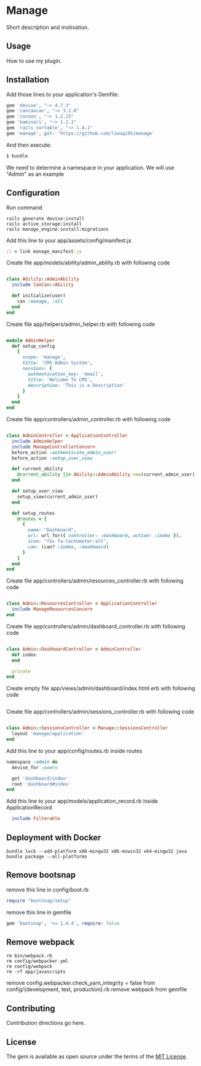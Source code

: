 # Manage

Short description and motivation.

## Usage

How to use my plugin.

## Installation

Add those lines to your application's Gemfile:

```ruby
gem 'devise', "~> 4.7.3"
gem 'cancancan', "~> 3.2.0"
gem 'cocoon', "~> 1.2.15"
gem 'kaminari', "~> 1.2.1"
gem 'rails_sortable', "~> 1.4.1"
gem 'manage', git: 'https://github.com/liwuqi95/manage'
```

And then execute:

```bash
$ bundle
```

We need to determine a namespace in your application. We will use "Admin" as an example

## Configuration

Run command

```shell
rails generate devise:install
rails active_storage:install
rails manage_engine:install:migrations
```

Add this line to your app/assets/config/manifest.js

```ruby
// = link manage_manifest.js
```

Create file app/models/ability/admin_ability.rb with following code

```ruby

class Ability::AdminAbility
  include CanCan::Ability

  def initialize(user)
    can :manage, :all
  end
end

```

Create file app/helpers/admin_helper.rb with following code

```ruby

module AdminHelper
  def setup_config
    {
      scope: 'manage',
      title: 'CMS Admin System',
      sessions: {
        authentication_key: 'email',
        title: 'Welcome To CMS',
        description: 'This is a Description'
      }
    }
  end
end

```

Create file app/controllers/admin_controller.rb with following code

```ruby

class AdminController < ApplicationController
  include AdminHelper
  include ManageControllerConcern
  before_action :authenticate_admin_user!
  before_action :setup_user_view

  def current_ability
    @current_ability ||= Ability::AdminAbility.new(current_admin_user)
  end

  def setup_user_view
    setup_view(current_admin_user)
  end

  def setup_routes
    @routes = [
      {
        name: "Dashboard",
        url: url_for({ controller: :dashboard, action: :index }),
        icon: "fas fa-tachometer-alt",
        can: (can? :index, :dashboard)
      }
    ]
  end
end
```

Create file app/controllers/admin/resources_controller.rb with following code

```ruby

class Admin::ResourcesController < ApplicationController
  include ManageResourcesConcern
end
```

Create file app/controllers/admin/dashboard_controller.rb with following code

```ruby

class Admin::DashboardController < AdminController
  def index
  end

  private
end

```

Create empty file app/views/admin/dashboard/index.html.erb with following code

```ruby
```

Create file app/controllers/admin/sessions_controller.rb with following code

```ruby

class Admin::SessionsController < Manage::SessionsController
  layout 'manage/application'
end

```

Add this line to your app/config/routes.rb inside routes

```ruby
namespace :admin do
  devise_for :users

  get 'dashboard/index'
  root 'dashboard#index'
end
```

Add this line to your app/models/application_record.rb inside ApplicationRecord

```ruby
  include Filterable
```

## Deployment with Docker

```shell
bundle lock --add-platform x86-mingw32 x86-mswin32 x64-mingw32 java
bundle package --all-platforms
```

## Remove bootsnap

remove this line in config/boot.rb

```ruby
require "bootsnap/setup"
```

remove this line in gemfile

```ruby
gem 'bootsnap', '>= 1.4.4', require: false
```

## Remove webpack

```shell
rm bin/webpack.rb
rm config/webpacker.yml
rm config/webpack
rm -rf app/javascripts
```

remove config.webpacker.check_yarn_integrity = false from config/{development, test, production}.rb remove webpack from
gemfile

## Contributing

Contribution directions go here.

## License

The gem is available as open source under the terms of the [MIT License](https://opensource.org/licenses/MIT).
